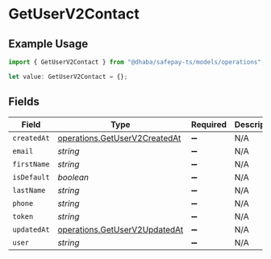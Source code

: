 # GetUserV2Contact

## Example Usage

```typescript
import { GetUserV2Contact } from "@dhaba/safepay-ts/models/operations";

let value: GetUserV2Contact = {};
```

## Fields

| Field                                                                          | Type                                                                           | Required                                                                       | Description                                                                    |
| ------------------------------------------------------------------------------ | ------------------------------------------------------------------------------ | ------------------------------------------------------------------------------ | ------------------------------------------------------------------------------ |
| `createdAt`                                                                    | [operations.GetUserV2CreatedAt](../../models/operations/getuserv2createdat.md) | :heavy_minus_sign:                                                             | N/A                                                                            |
| `email`                                                                        | *string*                                                                       | :heavy_minus_sign:                                                             | N/A                                                                            |
| `firstName`                                                                    | *string*                                                                       | :heavy_minus_sign:                                                             | N/A                                                                            |
| `isDefault`                                                                    | *boolean*                                                                      | :heavy_minus_sign:                                                             | N/A                                                                            |
| `lastName`                                                                     | *string*                                                                       | :heavy_minus_sign:                                                             | N/A                                                                            |
| `phone`                                                                        | *string*                                                                       | :heavy_minus_sign:                                                             | N/A                                                                            |
| `token`                                                                        | *string*                                                                       | :heavy_minus_sign:                                                             | N/A                                                                            |
| `updatedAt`                                                                    | [operations.GetUserV2UpdatedAt](../../models/operations/getuserv2updatedat.md) | :heavy_minus_sign:                                                             | N/A                                                                            |
| `user`                                                                         | *string*                                                                       | :heavy_minus_sign:                                                             | N/A                                                                            |